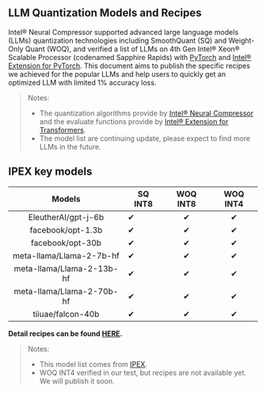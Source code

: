 LLM Quantization Models and Recipes
---

Intel® Neural Compressor supported advanced large language models (LLMs) quantization technologies including SmoothQuant (SQ) and Weight-Only Quant (WOQ), 
and verified a list of LLMs on 4th Gen Intel® Xeon® Scalable Processor (codenamed Sapphire Rapids) with [PyTorch](https://pytorch.org/) and [Intel® Extension for PyTorch](https://github.com/intel/intel-extension-for-pytorch). 
This document aims to publish the specific recipes we achieved for the popular LLMs and help users to quickly get an optimized LLM with limited 1% accuracy loss.

> Notes:  
> - The quantization algorithms provide by [Intel® Neural Compressor](https://github.com/intel/neural-compressor) and the evaluate functions provide by [Intel® Extension for Transformers](https://github.com/intel/intel-extension-for-transformers).    
> - The model list are continuing update, please expect to find more LLMs in the future. 

## IPEX key models
|          Models           | SQ INT8 | WOQ INT8 | WOQ INT4 |
|:-------------------------:|---------|:--------:|:--------:|
|    EleutherAI/gpt-j-6b    |    ✔    |    ✔     |    ✔    |
|   facebook/opt-1.3b       |    ✔    |    ✔     |    ✔    |
|     facebook/opt-30b      |    ✔    |    ✔     |    ✔    |
| meta-llama/Llama-2-7b-hf  |    ✔    |    ✔     |    ✔    |
| meta-llama/Llama-2-13b-hf |    ✔    |    ✔     |    ✔    |
| meta-llama/Llama-2-70b-hf |    ✔    |    ✔     |    ✔    |
|     tiiuae/falcon-40b     |    ✔    |    ✔     |    ✔    |
 
**Detail recipes can be found [HERE](https://github.com/intel/intel-extension-for-transformers/examples/huggingface/pytorch/text-generation/quantization/llm_quantization_recipes.md).**
> Notes: 
> - This model list comes from [IPEX](https://intel.github.io/intel-extension-for-pytorch/cpu/latest/tutorials/llm.html).  
> - WOQ INT4 verified in our test, but recipes are not available yet. We will publish it soon. 
